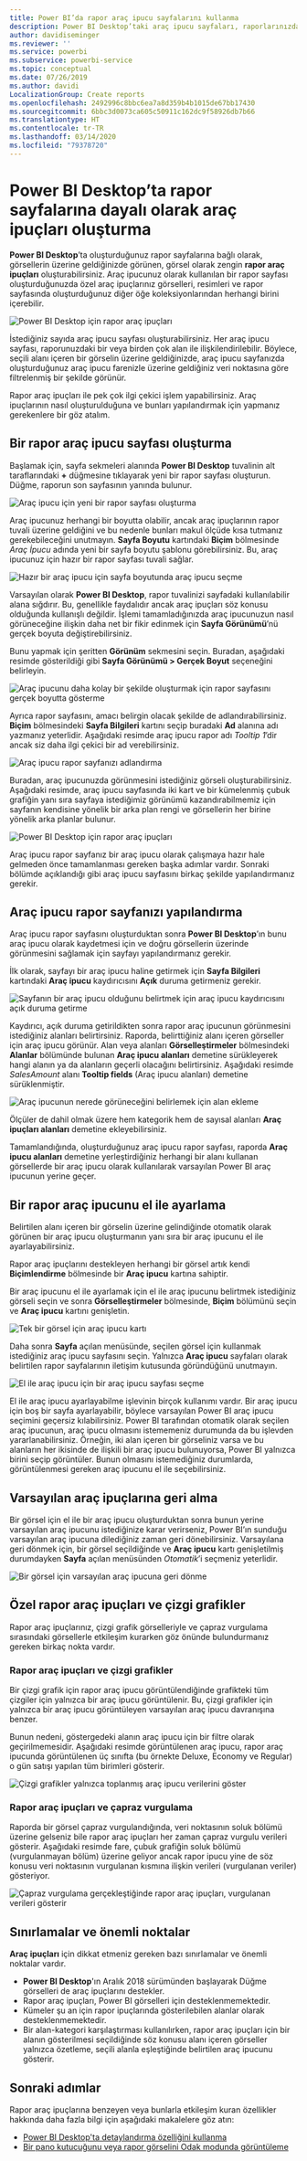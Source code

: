 ```yaml
---
title: Power BI’da rapor araç ipucu sayfalarını kullanma
description: Power BI Desktop’taki araç ipucu sayfaları, raporlarınızdaki görseller için üzerine gelindiğinde görüntülenecek zengin araç ipuçları oluşturmanıza olanak tanır
author: davidiseminger
ms.reviewer: ''
ms.service: powerbi
ms.subservice: powerbi-service
ms.topic: conceptual
ms.date: 07/26/2019
ms.author: davidi
LocalizationGroup: Create reports
ms.openlocfilehash: 2492996c8bbc6ea7a8d359b4b1015de67bb17430
ms.sourcegitcommit: 6bbc3d0073ca605c50911c162dc9f58926db7b66
ms.translationtype: HT
ms.contentlocale: tr-TR
ms.lasthandoff: 03/14/2020
ms.locfileid: "79378720"
---
```

# <a name="create-tooltips-based-on-report-pages-in-power-bi-desktop"></a>Power BI Desktop’ta rapor sayfalarına dayalı olarak araç ipuçları oluşturma
**Power BI Desktop**’ta oluşturduğunuz rapor sayfalarına bağlı olarak, görsellerin üzerine geldiğinizde görünen, görsel olarak zengin **rapor araç ipuçları** oluşturabilirsiniz. Araç ipucunuz olarak kullanılan bir rapor sayfası oluşturduğunuzda özel araç ipuçlarınız görselleri, resimleri ve rapor sayfasında oluşturduğunuz diğer öğe koleksiyonlarından herhangi birini içerebilir. 

![Power BI Desktop için rapor araç ipuçları](media/desktop-tooltips/desktop-tooltips_00a.png)

İstediğiniz sayıda araç ipucu sayfası oluşturabilirsiniz. Her araç ipucu sayfası, raporunuzdaki bir veya birden çok alan ile ilişkilendirilebilir. Böylece, seçili alanı içeren bir görselin üzerine geldiğinizde, araç ipucu sayfanızda oluşturduğunuz araç ipucu farenizle üzerine geldiğiniz veri noktasına göre filtrelenmiş bir şekilde görünür. 

Rapor araç ipuçları ile pek çok ilgi çekici işlem yapabilirsiniz. Araç ipuçlarının nasıl oluşturulduğuna ve bunları yapılandırmak için yapmanız gerekenlere bir göz atalım.

## <a name="create-a-report-tooltip-page"></a>Bir rapor araç ipucu sayfası oluşturma
Başlamak için, sayfa sekmeleri alanında **Power BI Desktop** tuvalinin alt taraflarındaki **+** düğmesine tıklayarak yeni bir rapor sayfası oluşturun. Düğme, raporun son sayfasının yanında bulunur. 

![Araç ipucu için yeni bir rapor sayfası oluşturma](media/desktop-tooltips/desktop-tooltips_02.png)

Araç ipucunuz herhangi bir boyutta olabilir, ancak araç ipuçlarının rapor tuvali üzerine geldiğini ve bu nedenle bunları makul ölçüde kısa tutmanız gerekebileceğini unutmayın. **Sayfa Boyutu** kartındaki **Biçim** bölmesinde *Araç İpucu* adında yeni bir sayfa boyutu şablonu görebilirsiniz. Bu, araç ipucunuz için hazır bir rapor sayfası tuvali sağlar.

![Hazır bir araç ipucu için sayfa boyutunda araç ipucu seçme](media/desktop-tooltips/desktop-tooltips_03.png)

Varsayılan olarak **Power BI Desktop**, rapor tuvalinizi sayfadaki kullanılabilir alana sığdırır. Bu, genellikle faydalıdır ancak araç ipuçları söz konusu olduğunda kullanışlı değildir. İşlemi tamamladığınızda araç ipucunuzun nasıl görüneceğine ilişkin daha net bir fikir edinmek için **Sayfa Görünümü**’nü gerçek boyuta değiştirebilirsiniz. 

Bunu yapmak için şeritten **Görünüm** sekmesini seçin. Buradan, aşağıdaki resimde gösterildiği gibi **Sayfa Görünümü > Gerçek Boyut** seçeneğini belirleyin.

![Araç ipucunu daha kolay bir şekilde oluşturmak için rapor sayfasını gerçek boyutta gösterme](media/desktop-tooltips/desktop-tooltips_04.png)

Ayrıca rapor sayfasını, amacı belirgin olacak şekilde de adlandırabilirsiniz. **Biçim** bölmesindeki **Sayfa Bilgileri** kartını seçip buradaki **Ad** alanına adı yazmanız yeterlidir. Aşağıdaki resimde araç ipucu rapor adı *Tooltip 1*’dir ancak siz daha ilgi çekici bir ad verebilirsiniz.

![Araç ipucu rapor sayfanızı adlandırma](media/desktop-tooltips/desktop-tooltips_05.png)

Buradan, araç ipucunuzda görünmesini istediğiniz görseli oluşturabilirsiniz. Aşağıdaki resimde, araç ipucu sayfasında iki kart ve bir kümelenmiş çubuk grafiğin yanı sıra sayfaya istediğimiz görünümü kazandırabilmemiz için sayfanın kendisine yönelik bir arka plan rengi ve görsellerin her birine yönelik arka planlar bulunur.

![Power BI Desktop için rapor araç ipuçları](media/desktop-tooltips/desktop-tooltips_06.png)

Araç ipucu rapor sayfanız bir araç ipucu olarak çalışmaya hazır hale gelmeden önce tamamlanması gereken başka adımlar vardır. Sonraki bölümde açıklandığı gibi araç ipucu sayfasını birkaç şekilde yapılandırmanız gerekir. 

## <a name="configure-your-tooltip-report-page"></a>Araç ipucu rapor sayfanızı yapılandırma

Araç ipucu rapor sayfasını oluşturduktan sonra **Power BI Desktop**’ın bunu araç ipucu olarak kaydetmesi için ve doğru görsellerin üzerinde görünmesini sağlamak için sayfayı yapılandırmanız gerekir.

İlk olarak, sayfayı bir araç ipucu haline getirmek için **Sayfa Bilgileri** kartındaki **Araç ipucu** kaydırıcısını **Açık** duruma getirmeniz gerekir. 

![Sayfanın bir araç ipucu olduğunu belirtmek için araç ipucu kaydırıcısını açık duruma getirme](media/desktop-tooltips/desktop-tooltips_07.png)

Kaydırıcı, açık duruma getirildikten sonra rapor araç ipucunun görünmesini istediğiniz alanları belirtirsiniz. Raporda, belirttiğiniz alanı içeren görseller için araç ipucu görünür. Alan veya alanları **Görselleştirmeler** bölmesindeki **Alanlar** bölümünde bulunan **Araç ipucu alanları** demetine sürükleyerek hangi alanın ya da alanların geçerli olacağını belirtirsiniz. Aşağıdaki resimde *SalesAmount* alanı **Tooltip fields** (Araç ipucu alanları) demetine sürüklenmiştir.

![Araç ipucunun nerede görüneceğini belirlemek için alan ekleme](media/desktop-tooltips/desktop-tooltips_08.png)
 
Ölçüler de dahil olmak üzere hem kategorik hem de sayısal alanları **Araç ipuçları alanları** demetine ekleyebilirsiniz.

Tamamlandığında, oluşturduğunuz araç ipucu rapor sayfası, raporda **Araç ipucu alanları** demetine yerleştirdiğiniz herhangi bir alanı kullanan görsellerde bir araç ipucu olarak kullanılarak varsayılan Power BI araç ipucunun yerine geçer.

## <a name="manually-setting-a-report-tooltip"></a>Bir rapor araç ipucunu el ile ayarlama

Belirtilen alanı içeren bir görselin üzerine gelindiğinde otomatik olarak görünen bir araç ipucu oluşturmanın yanı sıra bir araç ipucunu el ile ayarlayabilirsiniz. 

Rapor araç ipuçlarını destekleyen herhangi bir görsel artık kendi **Biçimlendirme** bölmesinde bir **Araç ipucu** kartına sahiptir. 

Bir araç ipucunu el ile ayarlamak için el ile araç ipucunu belirtmek istediğiniz görseli seçin ve sonra **Görselleştirmeler** bölmesinde, **Biçim** bölümünü seçin ve **Araç ipucu** kartını genişletin.

![Tek bir görsel için araç ipucu kartı](media/desktop-tooltips/desktop-tooltips_09.png)

Daha sonra **Sayfa** açılan menüsünde, seçilen görsel için kullanmak istediğiniz araç ipucu sayfasını seçin. Yalnızca **Araç ipucu** sayfaları olarak belirtilen rapor sayfalarının iletişim kutusunda göründüğünü unutmayın.

![El ile araç ipucu için bir araç ipucu sayfası seçme](media/desktop-tooltips/desktop-tooltips_10.png)

El ile araç ipucu ayarlayabilme işlevinin birçok kullanımı vardır. Bir araç ipucu için boş bir sayfa ayarlayabilir, böylece varsayılan Power BI araç ipucu seçimini geçersiz kılabilirsiniz. Power BI tarafından otomatik olarak seçilen araç ipucunun, araç ipucu olmasını istememeniz durumunda da bu işlevden yararlanabilirsiniz. Örneğin, iki alan içeren bir görseliniz varsa ve bu alanların her ikisinde de ilişkili bir araç ipucu bulunuyorsa, Power BI yalnızca birini seçip görüntüler. Bunun olmasını istemediğiniz durumlarda, görüntülenmesi gereken araç ipucunu el ile seçebilirsiniz.

## <a name="reverting-to-default-tooltips"></a>Varsayılan araç ipuçlarına geri alma

Bir görsel için el ile bir araç ipucu oluşturduktan sonra bunun yerine varsayılan araç ipucunu istediğinize karar verirseniz, Power BI’ın sunduğu varsayılan araç ipucuna dilediğiniz zaman geri dönebilirsiniz. Varsayılana geri dönmek için, bir görsel seçildiğinde ve **Araç ipucu** kartı genişletilmiş durumdayken **Sayfa** açılan menüsünden *Otomatik*’i seçmeniz yeterlidir.

![Bir görsel için varsayılan araç ipucuna geri dönme](media/desktop-tooltips/desktop-tooltips_11.png)

## <a name="custom-report-tooltips-and-line-charts"></a>Özel rapor araç ipuçları ve çizgi grafikler

Rapor araç ipuçlarınız, çizgi grafik görselleriyle ve çapraz vurgulama sırasındaki görsellerle etkileşim kurarken göz önünde bulundurmanız gereken birkaç nokta vardır.

### <a name="report-tooltips-and-line-charts"></a>Rapor araç ipuçları ve çizgi grafikler

Bir çizgi grafik için rapor araç ipucu görüntülendiğinde grafikteki tüm çizgiler için yalnızca bir araç ipucu görüntülenir. Bu, çizgi grafikler için yalnızca bir araç ipucu görüntüleyen varsayılan araç ipucu davranışına benzer. 

Bunun nedeni, göstergedeki alanın araç ipucu için bir filtre olarak geçirilmemesidir. Aşağıdaki resimde görüntülenen araç ipucu, rapor araç ipucunda görüntülenen üç sınıfta (bu örnekte Deluxe, Economy ve Regular) o gün satışı yapılan tüm birimleri gösterir. 

![Çizgi grafikler yalnızca toplanmış araç ipucu verilerini göster](media/desktop-tooltips/desktop-tooltips_12.png)

### <a name="report-tooltips-and-cross-highlighting"></a>Rapor araç ipuçları ve çapraz vurgulama

Raporda bir görsel çapraz vurgulandığında, veri noktasının soluk bölümü üzerine gelseniz bile rapor araç ipuçları her zaman çapraz vurgulu verileri gösterir. Aşağıdaki resimde fare, çubuk grafiğin soluk bölümü (vurgulanmayan bölüm) üzerine geliyor ancak rapor ipucu yine de söz konusu veri noktasının vurgulanan kısmına ilişkin verileri (vurgulanan veriler) gösteriyor.

![Çapraz vurgulama gerçekleştiğinde rapor araç ipuçları, vurgulanan verileri gösterir](media/desktop-tooltips/desktop-tooltips_13.png)



## <a name="limitations-and-considerations"></a>Sınırlamalar ve önemli noktalar
**Araç ipuçları** için dikkat etmeniz gereken bazı sınırlamalar ve önemli noktalar vardır.

* **Power BI Desktop**'ın Aralık 2018 sürümünden başlayarak Düğme görselleri de araç ipuçlarını destekler.
* Rapor araç ipuçları, Power BI görselleri için desteklenmemektedir. 
* Kümeler şu an için rapor ipuçlarında gösterilebilen alanlar olarak desteklenmemektedir. 
* Bir alan-kategori karşılaştırması kullanılırken, rapor araç ipuçları için bir alanın gösterilmesi seçildiğinde söz konusu alanı içeren görseller yalnızca özetleme, seçili alanla eşleştiğinde belirtilen araç ipucunu gösterir. 



## <a name="next-steps"></a>Sonraki adımlar
Rapor araç ipuçlarına benzeyen veya bunlarla etkileşim kuran özellikler hakkında daha fazla bilgi için aşağıdaki makalelere göz atın:

* [Power BI Desktop'ta detaylandırma özelliğini kullanma](desktop-drillthrough.md)
* [Bir pano kutucuğunu veya rapor görselini Odak modunda görüntüleme](consumer/end-user-focus.md)

